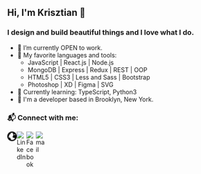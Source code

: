 ## Hi, I'm Krisztian 👋

### I design and build beautiful things and I love what I do.

- 🔭 I’m currently OPEN to work.
- 🚀 My favorite languages and tools:
  - JavaScript | React.js | Node.js
  - MongoDB | Express | Redux | REST | OOP
  - HTML5 | CSS3 | Less and Sass | Bootstrap 
  - Photoshop | XD | Figma | SVG
- 🌱 Currently learning: TypeScript, Python3
- 🏡 I'm a developer based in Brooklyn, New York.
### 📬 Connect with me:

[<img align="left" alt="Portfolio" width="22px" src="https://raw.githubusercontent.com/iconic/open-iconic/master/svg/globe.svg" />][website]
[<img align="left" alt="LinkedIn" width="22px" src="https://cdn.jsdelivr.net/npm/simple-icons@v3/icons/linkedin.svg" />][linkedIn]
[<img align="left" alt="Facebook" width="22px" src="https://cdn.jsdelivr.net/npm/simple-icons@v3/icons/facebook.svg" />][facebook]
[<img align="left" alt="mail" width="22px" src="https://www.shareicon.net/data/512x512/2016/07/08/116978_email_512x512.png" />][mail]

[website]: https://www.krisztianholub.com
[linkedIn]: https://www.linkedin.com/in/kholub1989
[facebook]: https://www.facebook.com
[mail]: mailto:kholub1989@gmail.com





